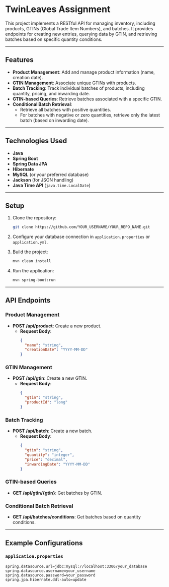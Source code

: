 # TwinLeaves Assignment

This project implements a RESTful API for managing inventory, including products, GTINs (Global Trade Item Numbers), and batches. It provides endpoints for creating new entries, querying data by GTIN, and retrieving batches based on specific quantity conditions.

---

## Features

- **Product Management**: Add and manage product information (name, creation date).
- **GTIN Management**: Associate unique GTINs with products.
- **Batch Tracking**: Track individual batches of products, including quantity, pricing, and inwarding date.
- **GTIN-based Queries**: Retrieve batches associated with a specific GTIN.
- **Conditional Batch Retrieval**:
  - Retrieve all batches with positive quantities.
  - For batches with negative or zero quantities, retrieve only the latest batch (based on inwarding date).

---

## Technologies Used

- **Java**
- **Spring Boot**
- **Spring Data JPA**
- **Hibernate**
- **MySQL** (or your preferred database)
- **Jackson** (for JSON handling)
- **Java Time API** (`java.time.LocalDate`)

---

## Setup

1. Clone the repository:
   ```bash
   git clone https://github.com/YOUR_USERNAME/YOUR_REPO_NAME.git
   ```

2. Configure your database connection in `application.properties` or `application.yml`.

3. Build the project:
   ```bash
   mvn clean install
   ```

4. Run the application:
   ```bash
   mvn spring-boot:run
   ```

---

## API Endpoints

### Product Management

- **POST /api/product**: Create a new product.
  - **Request Body**:
    ```json
    {
      "name": "string",
      "creationDate": "YYYY-MM-DD"
    }
    ```

### GTIN Management

- **POST /api/gtin**: Create a new GTIN.
  - **Request Body**:
    ```json
    {
      "gtin": "string",
      "productId": "long"
    }
    ```

### Batch Tracking

- **POST /api/batch**: Create a new batch.
  - **Request Body**:
    ```json
    {
      "gtin": "string",
      "quantity": "integer",
      "price": "decimal",
      "inwardingDate": "YYYY-MM-DD"
    }
    ```

### GTIN-based Queries

- **GET /api/gtin/{gtin}**: Get batches by GTIN.

### Conditional Batch Retrieval

- **GET /api/batches/conditions**: Get batches based on quantity conditions.

---

## Example Configurations

### `application.properties`
```properties
spring.datasource.url=jdbc:mysql://localhost:3306/your_database
spring.datasource.username=your_username
spring.datasource.password=your_password
spring.jpa.hibernate.ddl-auto=update
```

